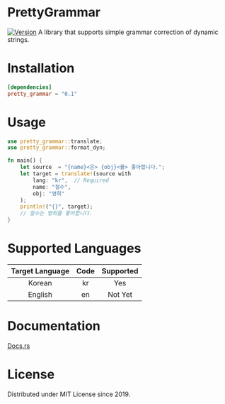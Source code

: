 # PrettyGrammar
[![Version](https://docs.rs/pretty_grammar/badge.svg)](https://crates.io/crates/pretty_grammar)
A library that supports simple grammar correction of dynamic strings.

# Installation
```toml
[dependencies]
pretty_grammar = "0.1"
```

# Usage
```rust
use pretty_grammar::translate;
use pretty_grammar::format_dyn;

fn main() {
    let source  = "{name}<은> {obj}<를> 좋아합니다.";
    let target = translate!(source with
        lang: "kr",  // Required
        name: "철수",
        obj: "영희"
    );
    println!("{}", target);
    // 철수는 영희를 좋아합니다.
}
```

# Supported Languages
| Target Language | Code | Supported |
|:---------------:|:----:|:---------:|
| Korean          | kr   | Yes       |
| English         | en   | Not Yet   |

# Documentation
[Docs.rs](https://docs.rs/pretty_grammar)

# License
Distributed under MIT License since 2019.
